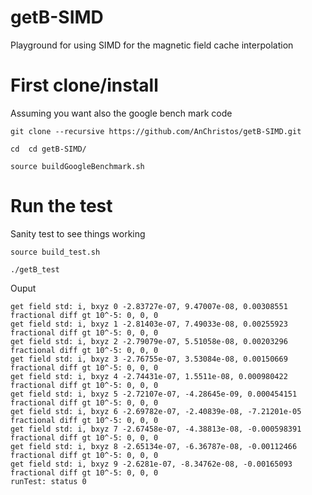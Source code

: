# getB-SIMD
Playground for using SIMD for the magnetic field cache interpolation

# First clone/install

Assuming you want also the google bench mark code

``git clone --recursive https://github.com/AnChristos/getB-SIMD.git``

``cd  cd getB-SIMD/``

``source buildGoogleBenchmark.sh``

# Run the test
Sanity test to see things working

``source build_test.sh ``

``./getB_test`` 

Ouput

```
get field std: i, bxyz 0 -2.83727e-07, 9.47007e-08, 0.00308551 fractional diff gt 10^-5: 0, 0, 0
get field std: i, bxyz 1 -2.81403e-07, 7.49033e-08, 0.00255923 fractional diff gt 10^-5: 0, 0, 0
get field std: i, bxyz 2 -2.79079e-07, 5.51058e-08, 0.00203296 fractional diff gt 10^-5: 0, 0, 0
get field std: i, bxyz 3 -2.76755e-07, 3.53084e-08, 0.00150669 fractional diff gt 10^-5: 0, 0, 0
get field std: i, bxyz 4 -2.74431e-07, 1.5511e-08, 0.000980422 fractional diff gt 10^-5: 0, 0, 0
get field std: i, bxyz 5 -2.72107e-07, -4.28645e-09, 0.000454151 fractional diff gt 10^-5: 0, 0, 0
get field std: i, bxyz 6 -2.69782e-07, -2.40839e-08, -7.21201e-05 fractional diff gt 10^-5: 0, 0, 0
get field std: i, bxyz 7 -2.67458e-07, -4.38813e-08, -0.000598391 fractional diff gt 10^-5: 0, 0, 0
get field std: i, bxyz 8 -2.65134e-07, -6.36787e-08, -0.00112466 fractional diff gt 10^-5: 0, 0, 0
get field std: i, bxyz 9 -2.6281e-07, -8.34762e-08, -0.00165093 fractional diff gt 10^-5: 0, 0, 0
runTest: status 0
```
